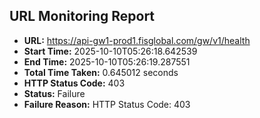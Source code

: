 ## URL Monitoring Report

- **URL:** https://api-gw1-prod1.fisglobal.com/gw/v1/health
- **Start Time:** 2025-10-10T05:26:18.642539
- **End Time:** 2025-10-10T05:26:19.287551
- **Total Time Taken:** 0.645012 seconds
- **HTTP Status Code:** 403
- **Status:** Failure
- **Failure Reason:** HTTP Status Code: 403
